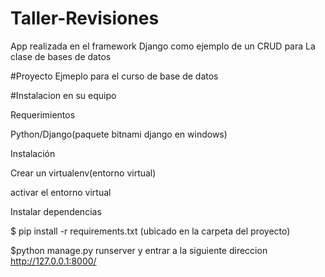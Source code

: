 # Taller-Revisiones

App realizada en el framework Django como ejemplo de un CRUD para La clase de bases de datos

#Proyecto Ejmeplo para el curso de base de datos

#Instalacion en su equipo

Requerimientos

Python/Django(paquete bitnami django en windows)


Instalación

Crear un virtualenv(entorno virtual)

activar el entorno virtual

Instalar dependencias

$ pip install -r requirements.txt (ubicado en la carpeta del proyecto)

$python manage.py runserver y entrar a la siguiente direccion http://127.0.0.1:8000/

